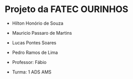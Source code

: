 # Projeto da FATEC OURINHOS

- Hilton Honório de Souza
- Mauricio Passaro de Martins
- Lucas Pontes Soares
- Pedro Ramos de Lima

- Professor: Fábio
- Turma: 1 ADS AMS